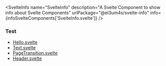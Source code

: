 <script lang="ts">
	import { SvelteInfo } from '../lib/index';
	import infoSvelteComponents from './infoSvelteComponents.json';
</script>

<SvelteInfo
name="SvelteInfo"
description="A Svelte Component to show info about Svelte Components"
urlPackage="@el3um4s/svelte-info"
info={infoSvelteComponents['SvelteInfo.svelte']}
/>

### Test

- [Hello.svelte](./test/hello)
- [Text.svelte](./test/text)
- [PageTransition.svelte](./test/page-transition)
- [Header.svelte](./test/header)
